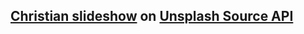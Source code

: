 ## [Christian slideshow][1] on [Unsplash Source API][2]

[1]: http://rigovanov.ru/show/
[2]: https://source.unsplash.com
